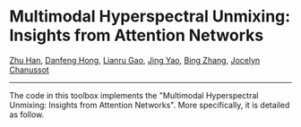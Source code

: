 # Multimodal Hyperspectral Unmixing: Insights from Attention Networks

[Zhu Han](https://www.researchgate.net/profile/Zhu-Han-2), [Danfeng Hong](https://sites.google.com/view/danfeng-hong), [Lianru Gao](https://scholar.google.com/citations?hl=en&user=f6OnhtcAAAAJ), [Jing Yao](https://scholar.google.com/citations?user=1SHd5ygAAAAJ&hl=en), [Bing Zhang](http://english.radi.cas.cn/Education/PhDS/201401/t20140109_115415.html), [Jocelyn Chanussot](http://jocelyn-chanussot.net/)

___________

The code in this toolbox implements the "Multimodal Hyperspectral Unmixing: Insights from Attention Networks". More specifically, it is detailed as follow.

